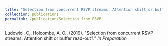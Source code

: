 ```yaml
---
title: "Selection from concurrent RSVP streams: Attention shift or buffer read-out?"
collection: publications
permalink: /publication/Selection_from_RSVP
---
```


Ludowici, C,. Holcombe, A. O., (2019). "Selection from concurrent RSVP streams: Attention shift or buffer read-out?." <i>In Preparation</i>